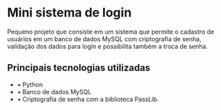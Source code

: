 <h1>Mini sistema de login</h1>

Pequeno projeto que consiste em um sistema que permite o cadastro de usuários em um banco de dados MySQL com criptografia de senha,
validação dos dados para login e possibilita também a troca de senha.

<h2>Principais tecnologias utilizadas</h2>
<ul>
<li>• Python</li>
<li>• Banco de dados MySQL</li>
<li>• Criptografia de senha com a biblioteca PassLib.</li>
</ul>

